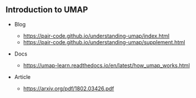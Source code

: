## Introduction to UMAP
* Blog
  * https://pair-code.github.io/understanding-umap/index.html
  * https://pair-code.github.io/understanding-umap/supplement.html

* Docs
  * https://umap-learn.readthedocs.io/en/latest/how_umap_works.html

* Article
  * https://arxiv.org/pdf/1802.03426.pdf
